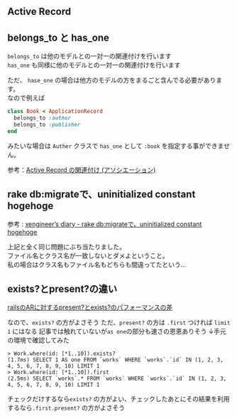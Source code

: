 Active Record
---

## belongs_to と has_one

`belongs_to` は他のモデルとの一対一の関連付けを行います  
`has_one` も同様に他のモデルとの一対一の関連付けを行います

ただ、 `hase_one` の場合は他方のモデルの方をまるごと含んでる必要があります。  
なので例えば

```ruby
class Book < ApplicationRecord
  belongs_to :author
  belongs_to :publisher
end
```

みたいな場合は `Auther` クラスで `has_one` として `:book` を指定する事ができません。

参考：[Active Record の関連付け (アソシエーション)](https://railsguides.jp/association_basics.html)

## rake db:migrateで、uninitialized constant hogehoge

参考 : [xengineer’s diary - rake db:migrateで、uninitialized constant hogehoge](http://xengineer.hatenablog.com/entry/2014/12/08/_rake_db%3Amigrate%E3%81%A7%E3%80%81uninitialized_constant_hogehoge)

上記と全く同じ問題にぶち当たりました。  
ファイル名とクラス名が一致しないとダメよということ。  
私の場合はクラス名もファイル名もどちらも間違ってたという…

## exists?とpresent?の違い

[railsのARに対するpresent?とexists?のパフォーマンスの差](http://mikamisan.hatenablog.com/entry/2017/09/26/223137)

なので、`exists?` の方がよさそう
ただ、`present?` の方は `.first` つければ `limit 1` にはなる
記事では触れていないが`as one`の部分も速さの恩恵ありそう
↓手元の環境で確認してみた

```
> Work.where(id: [*1..10]).exists?
(1.7ms) SELECT 1 AS one FROM `works` WHERE `works`.`id` IN (1, 2, 3, 4, 5, 6, 7, 8, 9, 10) LIMIT 1
> Work.where(id: [*1..10]).first
(2.5ms) SELECT `works`.* FROM `works` WHERE `works`.`id` IN (1, 2, 3, 4, 5, 6, 7, 8, 9, 10) LIMIT 1
```

チェックだけするなら`exists?` の方がよい、チェックしたあとにその結果を利用するなら`.first.present?` の方がよさそう
